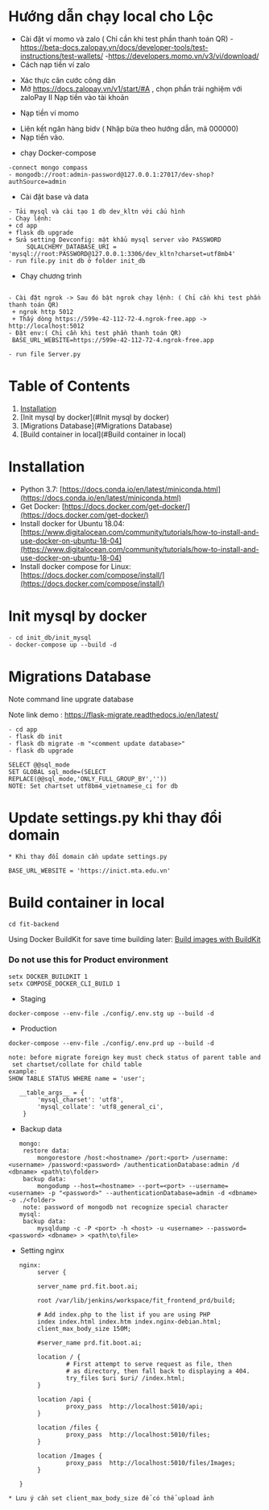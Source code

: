 # Hướng dẫn chạy local cho Lộc

* Cài đặt ví momo và zalo ( Chỉ cần khi test phần thanh toán QR)
-https://beta-docs.zalopay.vn/docs/developer-tools/test-instructions/test-wallets/
-https://developers.momo.vn/v3/vi/download/
* Cách nạp tiền ví zalo
- Xác thực căn cước công dân
- Mở https://docs.zalopay.vn/v1/start/#A , chọn phần trải nghiệm với zaloPay II Nạp tiền vào tài khoản
* Nạp tiền ví momo
- Liên kết ngân hàng bidv ( Nhập bừa theo hướng dẫn, mã 000000)
- Nạp tiền vào.

* chạy Docker-compose
```
-connect mongo compass
- mongodb://root:admin-password@127.0.0.1:27017/dev-shop?authSource=admin

```


* Cài đặt base và data
```
- Tải mysql và cài tạo 1 db dev_kltn với cấu hình
- Chạy lệnh: 
+ cd app
+ flask db upgrade
+ Sửa setting Devconfig: mật khẩu mysql server vào PASSWORD
     SQLALCHEMY_DATABASE_URI = 'mysql://root:PASSWORD@127.0.0.1:3306/dev_kltn?charset=utf8mb4'
- run file.py init db ở folder init_db
```
* Chạy chương trình
```

- Cài đặt ngrok -> Sau đó bật ngrok chạy lệnh: ( Chỉ cần khi test phần thanh toán QR)
 + ngrok http 5012
 + Thấy dòng https://599e-42-112-72-4.ngrok-free.app -> http://localhost:5012
- Đặt env:( Chỉ cần khi test phần thanh toán QR)
 BASE_URL_WEBSITE=https://599e-42-112-72-4.ngrok-free.app
     
- run file Server.py
```




# Table of Contents
1. [Installation](#Installation)
2. [Init mysql by docker](#Init mysql by docker)
3. [Migrations Database](#Migrations Database)
4. [Build container in local](#Build container in local)

# Installation

* Python 3.7: [https://docs.conda.io/en/latest/miniconda.html](https://docs.conda.io/en/latest/miniconda.html)
* Get Docker: [https://docs.docker.com/get-docker/](https://docs.docker.com/get-docker/)
* Install docker for Ubuntu 18.04: [https://www.digitalocean.com/community/tutorials/how-to-install-and-use-docker-on-ubuntu-18-04](https://www.digitalocean.com/community/tutorials/how-to-install-and-use-docker-on-ubuntu-18-04)
* Install docker compose for Linux: [https://docs.docker.com/compose/install/](https://docs.docker.com/compose/install/)

# Init mysql by docker

```
- cd init_db/init_mysql
- docker-compose up --build -d
```

# Migrations Database
Note command line upgrate database

Note link demo : https://flask-migrate.readthedocs.io/en/latest/

```
- cd app
- flask db init
- flask db migrate -m "<comment update database>"
- flask db upgrade

SELECT @@sql_mode
SET GLOBAL sql_mode=(SELECT REPLACE(@@sql_mode,'ONLY_FULL_GROUP_BY',''))
NOTE: Set chartset utf8bm4_vietnamese_ci for db 

```

# Update settings.py khi thay đổi domain
```
* Khi thay đổi domain cần update settings.py

BASE_URL_WEBSITE = 'https://inict.mta.edu.vn'

```

# Build container in local
```
cd fit-backend
```
Using Docker BuildKit for save time building later: [Build images with BuildKit](https://docs.docker.com/develop/develop-images/build_enhancements/)

### Do not use this for Product environment
```commandline
setx DOCKER_BUILDKIT 1
setx COMPOSE_DOCKER_CLI_BUILD 1
```
* Staging
```
docker-compose --env-file ./config/.env.stg up --build -d
```
* Production
```
docker-compose --env-file ./config/.env.prd up --build -d
```

```
note: before migrate foreign key must check status of parent table and
 set chartset/collate for child table
example:
SHOW TABLE STATUS WHERE name = 'user';

   __table_args__ = {
        'mysql_charset': 'utf8',
        'mysql_collate': 'utf8_general_ci',
    }

```

* Backup data
```
   mongo: 
    restore data:
        mongorestore /host:<hostname> /port:<port> /username:<username> /password:<password> /authenticationDatabase:admin /d <dbname> <path\to\folder>
    backup data:
        mongodump --host=<hostname> --port=<port> --username=<username> -p "<password>" --authenticationDatabase=admin -d <dbname> -o ./<folder>
    note: password of mongodb not recognize special character
   mysql:
    backup data:
        mysqldump -c -P <port> -h <host> -u <username> --password=<password> <dbname> > <path\to\file>
```


* Setting nginx
```
   nginx: 
        server {

        server_name prd.fit.boot.ai;

        root /var/lib/jenkins/workspace/fit_frontend_prd/build;

        # Add index.php to the list if you are using PHP
        index index.html index.htm index.nginx-debian.html;
        client_max_body_size 150M;

        #server_name prd.fit.boot.ai;

        location / {
                # First attempt to serve request as file, then
                # as directory, then fall back to displaying a 404.
                try_files $uri $uri/ /index.html;
        }

        location /api {
                proxy_pass  http://localhost:5010/api;
        }

        location /files {
                proxy_pass  http://localhost:5010/files;
        }
        
        location /Images {
                proxy_pass  http://localhost:5010/files/Images;
        }

   }
   
* Lưu ý cần set client_max_body_size để có thể upload ảnh
```